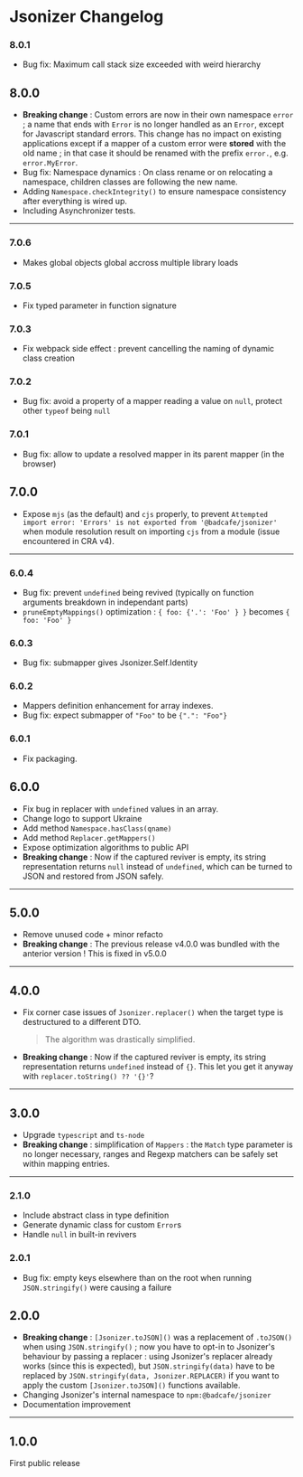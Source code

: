 # Jsonizer Changelog

### 8.0.1

* Bug fix: Maximum call stack size exceeded with weird hierarchy

## 8.0.0

* **Breaking change** : Custom errors are now in their own namespace `error` ; a name that ends with `Error` is no longer handled as an `Error`, except for Javascript standard errors. This change has no impact on existing applications except if a mapper of a custom error were **stored** with the old name ; in that case it should be renamed with the prefix `error.`, e.g. `error.MyError`.
* Bug fix: Namespace dynamics : On class rename or on relocating a namespace, children classes are following the new name.
* Adding `Namespace.checkIntegrity()` to ensure namespace consistency after everything is wired up.
* Including Asynchronizer tests.

-----

### 7.0.6

* Makes global objects global accross multiple library loads

### 7.0.5

* Fix typed parameter in function signature

### 7.0.3

* Fix webpack side effect : prevent cancelling the naming of dynamic class creation

### 7.0.2

* Bug fix: avoid a property of a mapper reading a value on `null`, protect other `typeof` being `null`

### 7.0.1

* Bug fix: allow to update a resolved mapper in its parent mapper (in the browser)

## 7.0.0

* Expose `mjs` (as the default) and `cjs` properly, to prevent `Attempted import error: 'Errors' is not exported from '@badcafe/jsonizer'` when module resolution result on importing `cjs` from a module (issue encountered in CRA v4).

-----

### 6.0.4

* Bug fix: prevent `undefined` being revived (typically on function arguments breakdown in independant parts)
* `pruneEmptyMappings()` optimization : `{ foo: {'.': 'Foo' } }` becomes `{ foo: 'Foo' }` 

### 6.0.3

* Bug fix: submapper gives Jsonizer.Self.Identity

### 6.0.2

* Mappers definition enhancement for array indexes.
* Bug fix: expect submapper of `"Foo"` to be `{".": "Foo"}`

### 6.0.1

* Fix packaging.

## 6.0.0

* Fix bug in replacer with `undefined` values in an array.
* Change logo to support Ukraine
* Add method `Namespace.hasClass(qname)`
* Add method `Replacer.getMappers()`
* Expose optimization algorithms to public API
* **Breaking change** : Now if the captured reviver is empty, its string representation returns `null` instead of `undefined`, which can be turned to JSON and restored from JSON safely.

-----

## 5.0.0

* Remove unused code + minor refacto
* **Breaking change** : The previous release v4.0.0 was bundled with the anterior version ! This is fixed in v5.0.0

-----

## 4.0.0

* Fix corner case issues of `Jsonizer.replacer()` when the target type is destructured to a different DTO.
    > The algorithm was drastically simplified.
* **Breaking change** : Now if the captured reviver is empty, its string representation returns `undefined` instead of `{}`. This let you get it anyway with `replacer.toString() ?? '{}'`?

-----

## 3.0.0

* Upgrade `typescript` and `ts-node`
* **Breaking change** : simplification of `Mappers` : the `Match` type parameter is no longer necessary, ranges and Regexp matchers can be safely set within mapping entries.

-----

### 2.1.0

* Include abstract class in type definition
* Generate dynamic class for custom `Error`s
* Handle `null` in built-in revivers

### 2.0.1

* Bug fix: empty keys elsewhere than on the root when running `JSON.stringify()` were causing a failure

## 2.0.0

* **Breaking change** : `[Jsonizer.toJSON]()` was a replacement of `.toJSON()` when using `JSON.stringify()` ; now you have to opt-in to Jsonizer's behaviour by passing a replacer : using Jsonizer's replacer already works (since this is expected), but `JSON.stringify(data)` have to be replaced by `JSON.stringify(data, Jsonizer.REPLACER)` if you want to apply the custom `[Jsonizer.toJSON]()` functions available.
* Changing Jsonizer's internal namespace to `npm:@badcafe/jsonizer`
* Documentation improvement

-----

## 1.0.0

First public release
